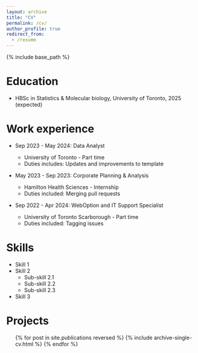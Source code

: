 ```yaml
---
layout: archive
title: "CV"
permalink: /cv/
author_profile: true
redirect_from:
  - /resume
---
```


{% include base_path %}

Education
======
* HBSc in Statistics & Molecular biology, University of Toronto, 2025 (expected)

Work experience
======
* Sep 2023 - May 2024: Data Analyst 
  * University of Toronto - Part time
  * Duties includes: Updates and improvements to template

* May 2023 - Sep 2023: Corporate Planning & Analysis
  * Hamilton Health Sciences - Internship
  * Duties included: Merging pull requests

* Sep 2022 - Apr 2024: WebOption and IT Support Specialist
  * University of Toronto Scarborough - Part time
  * Duties included: Tagging issues
  
Skills
======
* Skill 1
* Skill 2
  * Sub-skill 2.1
  * Sub-skill 2.2
  * Sub-skill 2.3
* Skill 3

Projects
======
  <ul>{% for post in site.publications reversed %}
    {% include archive-single-cv.html %}
  {% endfor %}</ul>
  
